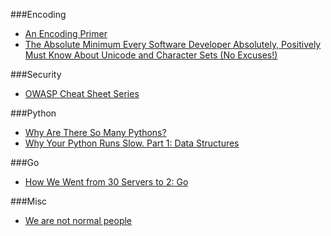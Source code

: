 ###Encoding
* [An Encoding Primer](http://www.danielmiessler.com/study/encoding/)
* [The Absolute Minimum Every Software Developer Absolutely, Positively Must Know About Unicode and Character Sets (No Excuses!)](http://www.joelonsoftware.com/articles/Unicode.html)


###Security
* [OWASP Cheat Sheet Series](https://www.owasp.org/index.php/Cheat_Sheets)


###Python
* [Why Are There So Many Pythons?](http://www.toptal.com/python/why-are-there-so-many-pythons)
* [Why Your Python Runs Slow. Part 1: Data Structures](http://lukauskas.co.uk/articles/2014/02/13/why-your-python-runs-slow-part-1-data-structures/?utm_source=hackernewsletter&utm_medium=email&utm_term=code)


###Go
* [How We Went from 30 Servers to 2: Go](http://blog.iron.io/2013/03/how-we-went-from-30-servers-to-2-go.html)


###Misc
* [We are not normal people](http://justinjackson.ca/we-are-not-normal-people/)
